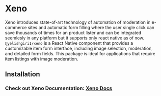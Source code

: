 # Xeno

Xeno introduces state-of-art technology of automation of moderation in e-commerce sites and automatic form filling where the user single click can save thousands of times for an product lister and can be integrated seemlesly in any platform but it supports only react native as of now.
`@yelishgiri1/xeno` is a React Native component that provides a customizable item form interface, including image selection, moderation, and detailed form fields. This package is ideal for applications that require item listings with image moderation.

##  Installation
### Check out Xeno Documentation: [Xeno Docs](https://xeno-documentation.vercel.app/) 
